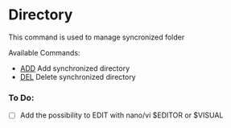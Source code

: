 # Directory
This command is used to manage syncronized folder

Available Commands:
- [ADD](add) Add synchronized directory
- [DEL](del) Delete synchronized directory

### To Do:
- [ ] Add the possibility to EDIT with nano/vi $EDITOR or $VISUAL 